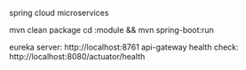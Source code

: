 spring cloud microservices

mvn clean package
cd :module && mvn spring-boot:run

eureka server: http://localhost:8761
api-gateway health check: http://localhost:8080/actuator/health
